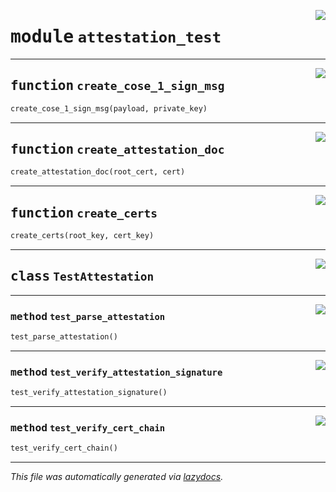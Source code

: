 <!-- markdownlint-disable -->

<a href="../../pycape/attestation_test.py#L0"><img align="right" style="float:right;" src="https://img.shields.io/badge/-source-cccccc?style=flat-square"></a>

# <kbd>module</kbd> `attestation_test`





---

<a href="../../pycape/attestation_test.py#L83"><img align="right" style="float:right;" src="https://img.shields.io/badge/-source-cccccc?style=flat-square"></a>

## <kbd>function</kbd> `create_cose_1_sign_msg`

```python
create_cose_1_sign_msg(payload, private_key)
```






---

<a href="../../pycape/attestation_test.py#L105"><img align="right" style="float:right;" src="https://img.shields.io/badge/-source-cccccc?style=flat-square"></a>

## <kbd>function</kbd> `create_attestation_doc`

```python
create_attestation_doc(root_cert, cert)
```






---

<a href="../../pycape/attestation_test.py#L124"><img align="right" style="float:right;" src="https://img.shields.io/badge/-source-cccccc?style=flat-square"></a>

## <kbd>function</kbd> `create_certs`

```python
create_certs(root_key, cert_key)
```






---

<a href="../../pycape/attestation_test.py#L24"><img align="right" style="float:right;" src="https://img.shields.io/badge/-source-cccccc?style=flat-square"></a>

## <kbd>class</kbd> `TestAttestation`







---

<a href="../../pycape/attestation_test.py#L25"><img align="right" style="float:right;" src="https://img.shields.io/badge/-source-cccccc?style=flat-square"></a>

### <kbd>method</kbd> `test_parse_attestation`

```python
test_parse_attestation()
```





---

<a href="../../pycape/attestation_test.py#L43"><img align="right" style="float:right;" src="https://img.shields.io/badge/-source-cccccc?style=flat-square"></a>

### <kbd>method</kbd> `test_verify_attestation_signature`

```python
test_verify_attestation_signature()
```





---

<a href="../../pycape/attestation_test.py#L59"><img align="right" style="float:right;" src="https://img.shields.io/badge/-source-cccccc?style=flat-square"></a>

### <kbd>method</kbd> `test_verify_cert_chain`

```python
test_verify_cert_chain()
```








---

_This file was automatically generated via [lazydocs](https://github.com/ml-tooling/lazydocs)._
